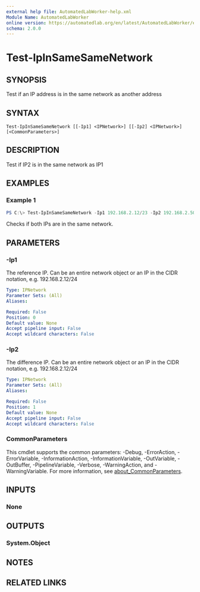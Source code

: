 ```yaml
---
external help file: AutomatedLabWorker-help.xml
Module Name: AutomatedLabWorker
online version: https://automatedlab.org/en/latest/AutomatedLabWorker/en-us/Test-IpInSameSameNetwork
schema: 2.0.0
---
```


# Test-IpInSameSameNetwork

## SYNOPSIS
Test if an IP address is in the same network as another address

## SYNTAX

```
Test-IpInSameSameNetwork [[-Ip1] <IPNetwork>] [[-Ip2] <IPNetwork>] [<CommonParameters>]
```

## DESCRIPTION
Test if IP2 is in the same network as IP1

## EXAMPLES

### Example 1
```powershell
PS C:\> Test-IpInSameSameNetwork -Ip1 192.168.2.12/23 -Ip2 192.168.2.50/28
```

Checks if both IPs are in the same network.

## PARAMETERS

### -Ip1
The reference IP.
Can be an entire network object or an IP in the CIDR notation, e.g.
192.168.2.12/24

```yaml
Type: IPNetwork
Parameter Sets: (All)
Aliases:

Required: False
Position: 0
Default value: None
Accept pipeline input: False
Accept wildcard characters: False
```

### -Ip2
The difference IP.
Can be an entire network object or an IP in the CIDR notation, e.g.
192.168.2.12/24

```yaml
Type: IPNetwork
Parameter Sets: (All)
Aliases:

Required: False
Position: 1
Default value: None
Accept pipeline input: False
Accept wildcard characters: False
```

### CommonParameters
This cmdlet supports the common parameters: -Debug, -ErrorAction, -ErrorVariable, -InformationAction, -InformationVariable, -OutVariable, -OutBuffer, -PipelineVariable, -Verbose, -WarningAction, and -WarningVariable. For more information, see [about_CommonParameters](http://go.microsoft.com/fwlink/?LinkID=113216).

## INPUTS

### None
## OUTPUTS

### System.Object
## NOTES

## RELATED LINKS

